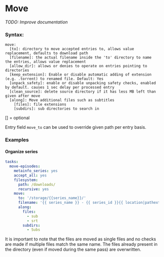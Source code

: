 # Move
*TODO: Improve documentation*

### Syntax:

```text
move:
  [to]: directory to move accepted entries to, allows value replacement, defaults to download path
  [filename]: the actual filename inside the 'to' directory to name the entries, allows value replacement
  [allow_dir]: allows or denies to operate on entries pointing to directories
  [keep_extension]: Enable or disable automatic adding of extension (e.g. .torrent) to renamed file. Default: Yes
  [unpack_safety]: enable or disable unpacking safety checks, enabled by default. causes 1 sec delay per processed entry
  [clean_source]: delete source directory if it has less MB left than given after move
  [along]: Move additional files such as subtitles
    [files]: file extensions
    [subdirs]: sub directories to search in
```

[] = optional

Entry field `move_to` can be used to override given path per entry basis.

### Examples

#### Organize series

```yaml
tasks:
  move-episodes:
    metainfo_series: yes 
    accept_all: yes 
    filesystem:
      path: /downloads/
      recursive: yes 
    move:
      to: '/storage/{{series_name}}/'
      filename: '{{ series_name }} - {{ series_id }}{{ location|pathext }}'
      along:
        files:
          - sub
          - srt
        subdirs:
          - Subs
```

It is important to note that the files are moved as single files and no checks are made if multiple files match the same name. The files already present in the directory (even if moved during the same pass) are overwritten.